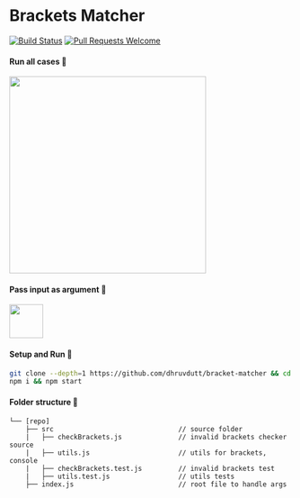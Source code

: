 # Brackets Matcher

[![Build Status](https://travis-ci.org/dhruvdutt/bracket-matcher.svg)](https://travis-ci.org/dhruvdutt/bracket-matcher)
[![Pull Requests Welcome](https://img.shields.io/badge/PRs-welcome-brightgreen.svg?style=flat)](http://makeapullrequest.com)

#### Run all cases :100:
<img height="350px" src="https://user-images.githubusercontent.com/5961873/41821447-9d9e64cc-77fe-11e8-9ad9-d25bdd800d55.png"/>

#### Pass input as argument :electric_plug:
<img height="60px" src="https://user-images.githubusercontent.com/5961873/41821450-acd5c106-77fe-11e8-98e0-691e733c4958.png"/>

#### Setup and Run :runner:

```bash
git clone --depth=1 https://github.com/dhruvdutt/bracket-matcher && cd bracket-matcher
npm i && npm start
```

#### Folder structure :evergreen_tree:

```
└── [repo]
    ├── src                               // source folder
    |   ├── checkBrackets.js              // invalid brackets checker source
    |   ├── utils.js                      // utils for brackets, console
    |   ├── checkBrackets.test.js         // invalid brackets test
    |   ├── utils.test.js                 // utils tests
    ├── index.js                          // root file to handle args
```
